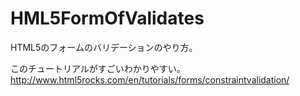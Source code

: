HML5FormOfValidates
====================

HTML5のフォームのバリデーションのやり方。

このチュートリアルがすごいわかりやすい。
http://www.html5rocks.com/en/tutorials/forms/constraintvalidation/




